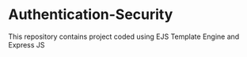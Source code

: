# Authentication-Security
This repository contains project coded using EJS Template Engine and Express JS 
